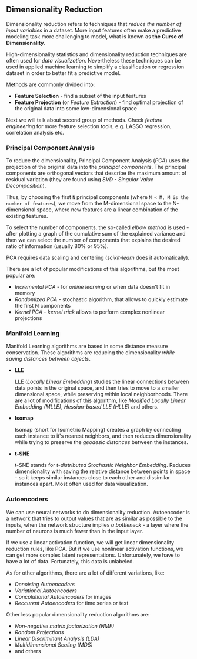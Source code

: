 ## Dimensionality Reduction

Dimensionality reduction refers to techniques that *reduce the number of input variables* in a dataset.
More input features often make a predictive modeling task more challenging to model, what is known as **the Curse of Dimensionality**.

High-dimensionality statistics and dimensionality reduction techniques are often used for *data visualization*. Nevertheless these techniques can be used in applied machine learning to simplify a classification or regression dataset in order to better fit a predictive model.

Methods are commonly divided into:
- **Feature Selection** - find a subset of the input features
- **Feature Projection** (or *Feature Extraction*) - find optimal projection of the original data into some low-dimensional space 

Next we will talk about second group of methods. Check *feature engineering* for more feature selection tools, e.g. LASSO regression, correlation analysis etc.

### Principal Component Analysis

To reduce the dimensionality, Principal Component Analysis (*PCA*) uses the projection of the original data into the *principal components*. 
The principal components are orthogonal vectors that describe the maximum amount of residual variation (they are found using *SVD - Singular Value Decomposition*).

Thus, by choosing the first `N` principal components (where `N < M, M is the number of features`), we move from the M-dimensional space to the N-dimensional space, where new features are a linear combination of the existing features. 

To select the number of components, the so-called *elbow method* is used - after plotting a graph of the cumulative sum of the explained variance and then we can select the number of components that explains the desired ratio of information (usually 80% or 95%).

PCA requires data scaling and centering (*scikit-learn* does it automatically).

There are a lot of popular modifications of this algorithms, but the most popular are:
- *Incremental PCA* - for *online learning* or when data doesn't fit in memory
- *Randomized PCA* - stochastic algorithm, that allows to quickly estimate the first N components
- *Kernel PCA* - *kernel trick* allows to perform complex nonlinear projections

### Manifold Learning

Manifold Learning algorithms are based in some distance measure conservation.
These algorithms are reducing the dimensionality *while saving distances between objects*.

- **LLE**
  
  LLE (*Locally Linear Embedding*) studies the linear connections between data points in the original space, and then tries to move to a smaller dimensional space, while preserving within local neighborhoods.
  There are a lot of modifications of this algorithm, like *Modified Locally Linear Embedding (MLLE)*, *Hessian-based LLE (HLLE)* and others.

- **Isomap**
  
  Isomap (short for Isometric Mapping) сreates a graph by connecting each instance to it's nearest neighbors, and then reduces dimensionality while trying to preserve the *geodesic distances* between the instances.

- **t-SNE**
  
  t-SNE stands for *t-distributed Stochastic Neighbor Embedding*.
  Reduces dimensionality with saving the relative distance between points in space - so it keeps similar instances close to each other and dissimilar instances apart. Most often used for data visualization.


### Autoencoders

We can use neural networks to do dimensionality reduction. Autoencoder is a network that tries to output values that are as similar as possible to the inputs, when the network structure implies *a bottleneck* - a layer where the number of neurons is much fewer than in the input layer.

If we use a linear activation function, we will get linear dimensionality reduction rules, like PCA. But if we use nonlinear activation functions, we can get more complex latent representations. Unfortunately, we have to have a lot of data. Fortunately, this data is unlabeled.

As for other algorithms, there are a lot of different variations, like:
- *Denoising Autoencoders*
- *Variational Autoencoders*
- *Concolutional Autoencoders* for images
- *Reccurent Autoencoders* for time series or text


Other less popular dimensionality reduction algorithms are:
- *Non-negative matrix factorization (NMF)*
- *Random Projections*
- *Linear Discriminant Analysis (LDA)*
- *Multidimensional Scaling (MDS)*
- and others

